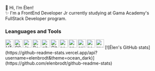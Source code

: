 👋 Hi, I’m Élen!
<br/>
✨ I'm a FrontEnd Developer Jr currently studying at Gama Academy's FullStack Developer program.

<h3>Leanguages and Tools</h3>

<img align="left" alt="HTML5" width="26px" src="https://cdn-icons-png.flaticon.com/512/174/174854.png" />
<img align="left" alt="CSS3" width="26px" src="https://cdn-icons-png.flaticon.com/512/732/732190.png" />
<img align="left" alt="Javascript" width="26px" src="https://cdn-icons-png.flaticon.com/512/5968/5968292.png"/>
<img align="left" alt="Bootstrap" width="26px" src="https://cdn-icons-png.flaticon.com/512/5968/5968672.png"/>
<img align="left" alt="git" width="26px" src="https://www.vectorlogo.zone/logos/git-scm/git-scm-icon.svg"/>
<img align="left" alt="GitHub" width="26px" src="https://cdn-icons-png.flaticon.com/512/25/25231.png" />

<img align="left" alt="nodejs" width="26px" src="https://gitlab.com/uploads/-/system/project/avatar/21050922/nodejs-logo-png--435.png"/>
<img align="left" alt="npm" width="26px" src="https://static.npmjs.com/338e4905a2684ca96e08c7780fc68412.png"/> 
<img align="left" alt="api" width="26px" src="https://cdn.usetopscore.com/uploads/987/media_items/api-picture.512.284.s.png"/> 
<img align="left" alt="postman" width="26px" src="https://user-images.githubusercontent.com/7853266/44114706-9c72dd08-9fd1-11e8-8d9d-6d9d651c75ad.png"/>
<img align="left" alt="mysql" width="26px" src="https://www.mysql.com/common/logos/logo-mysql-170x115.png"/>
<br/>
[![Élen's GitHub stats](https://github-readme-stats.vercel.app/api?username=elenbrodt&theme=ocean_dark)](https://github.com/elenbrodt/github-readme-stats)
